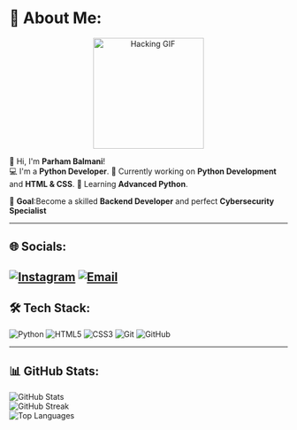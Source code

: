 # 💫 About Me:
<div align="center">
  <img src="https://media.giphy.com/media/Lll8dYQ7Yx8Wc/giphy.gif" width="200" alt="Hacking GIF">
</div>

👋 Hi, I'm **Parham Balmani**!  
💻 I'm a **Python Developer**.
🔭 Currently working on **Python Development** and **HTML & CSS**.
🌱 Learning **Advanced Python**.

🎯 **Goal**:Become a skilled **Backend Developer** and perfect **Cybersecurity Specialist**   

---

## 🌐 Socials:
[![Instagram](https://img.shields.io/badge/Instagram-%23E4405F.svg?logo=Instagram&logoColor=white)](https://instagram.com/parhambalmani) 
[![Email](https://img.shields.io/badge/Email-D14836?logo=gmail&logoColor=white)](mailto:parhambalmani.dev@gmail.com)
---

## 🛠️ Tech Stack:
![Python](https://img.shields.io/badge/python-3670A0?style=for-the-badge&logo=python&logoColor=ffdd54)
![HTML5](https://img.shields.io/badge/html5-%23E34F26.svg?style=for-the-badge&logo=html5&logoColor=white)
![CSS3](https://img.shields.io/badge/css3-%231572B6.svg?style=for-the-badge&logo=css3&logoColor=white)
![Git](https://img.shields.io/badge/git-%23F05033.svg?style=for-the-badge&logo=git&logoColor=white)
![GitHub](https://img.shields.io/badge/github-%23121011.svg?style=for-the-badge&logo=github&logoColor=white)

---

## 📊 GitHub Stats:
![GitHub Stats](https://github-readme-stats.vercel.app/api?username=ParhamBalmani&theme=dark&hide_border=false&include_all_commits=false&count_private=false)<br/>
![GitHub Streak](https://github-readme-streak-stats.herokuapp.com/?user=ParhamBalmani&theme=dark&hide_border=false)<br/>
![Top Languages](https://github-readme-stats.vercel.app/api/top-langs/?username=ParhamBalmani&theme=dark&hide_border=false&include_all_commits=false&count_private=false&layout=compact)